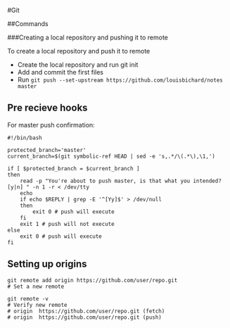 #Git

##Commands

###Creating a local repository and pushing it to remote

To create a local repository and push it to remote

* Create the local repository and run git init
* Add and commit the first files
* Run `git push --set-upstream https://github.com/louisbichard/notes master`


## Pre recieve hooks
For master push confirmation:

    #!/bin/bash

    protected_branch='master'
    current_branch=$(git symbolic-ref HEAD | sed -e 's,.*/\(.*\),\1,')

    if [ $protected_branch = $current_branch ]
    then
        read -p "You're about to push master, is that what you intended? [y|n] " -n 1 -r < /dev/tty
        echo
        if echo $REPLY | grep -E '^[Yy]$' > /dev/null
        then
            exit 0 # push will execute
        fi
        exit 1 # push will not execute
    else
        exit 0 # push will execute
    fi

## Setting up origins

    git remote add origin https://github.com/user/repo.git
    # Set a new remote

    git remote -v
    # Verify new remote
    # origin  https://github.com/user/repo.git (fetch)
    # origin  https://github.com/user/repo.git (push)